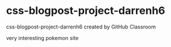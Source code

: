 # css-blogpost-project-darrenh6
css-blogpost-project-darrenh6 created by GitHub Classroom

very interesting pokemon site
